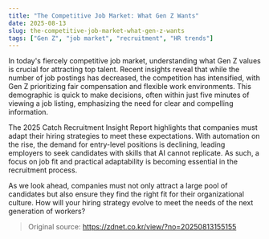 ```yaml
---
title: "The Competitive Job Market: What Gen Z Wants"
date: 2025-08-13
slug: the-competitive-job-market-what-gen-z-wants
tags: ["Gen Z", "job market", "recruitment", "HR trends"]
---
```

In today's fiercely competitive job market, understanding what Gen Z values is crucial for attracting top talent. Recent insights reveal that while the number of job postings has decreased, the competition has intensified, with Gen Z prioritizing fair compensation and flexible work environments. This demographic is quick to make decisions, often within just five minutes of viewing a job listing, emphasizing the need for clear and compelling information.

The 2025 Catch Recruitment Insight Report highlights that companies must adapt their hiring strategies to meet these expectations. With automation on the rise, the demand for entry-level positions is declining, leading employers to seek candidates with skills that AI cannot replicate. As such, a focus on job fit and practical adaptability is becoming essential in the recruitment process.

As we look ahead, companies must not only attract a large pool of candidates but also ensure they find the right fit for their organizational culture. How will your hiring strategy evolve to meet the needs of the next generation of workers?
> Original source: https://zdnet.co.kr/view/?no=20250813155155